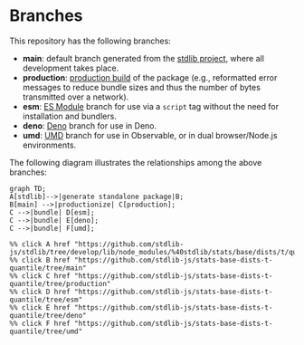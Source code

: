 <!--

@license Apache-2.0

Copyright (c) 2022 The Stdlib Authors.

Licensed under the Apache License, Version 2.0 (the "License");
you may not use this file except in compliance with the License.
You may obtain a copy of the License at

    http://www.apache.org/licenses/LICENSE-2.0

Unless required by applicable law or agreed to in writing, software
distributed under the License is distributed on an "AS IS" BASIS,
WITHOUT WARRANTIES OR CONDITIONS OF ANY KIND, either express or implied.
See the License for the specific language governing permissions and
limitations under the License.

-->

# Branches

This repository has the following branches:

-   **main**: default branch generated from the [stdlib project][stdlib-url], where all development takes place.
-   **production**: [production build][production-url] of the package (e.g., reformatted error messages to reduce bundle sizes and thus the number of bytes transmitted over a network).
-   **esm**: [ES Module][esm-url] branch for use via a `script` tag without the need for installation and bundlers.
-   **deno**: [Deno][deno-url] branch for use in Deno.
-   **umd**: [UMD][umd-url] branch for use in Observable, or in dual browser/Node.js environments.

The following diagram illustrates the relationships among the above branches:

```mermaid
graph TD;
A[stdlib]-->|generate standalone package|B;
B[main] -->|productionize| C[production];
C -->|bundle| D[esm];
C -->|bundle| E[deno];
C -->|bundle| F[umd];

%% click A href "https://github.com/stdlib-js/stdlib/tree/develop/lib/node_modules/%40stdlib/stats/base/dists/t/quantile"
%% click B href "https://github.com/stdlib-js/stats-base-dists-t-quantile/tree/main"
%% click C href "https://github.com/stdlib-js/stats-base-dists-t-quantile/tree/production"
%% click D href "https://github.com/stdlib-js/stats-base-dists-t-quantile/tree/esm"
%% click E href "https://github.com/stdlib-js/stats-base-dists-t-quantile/tree/deno"
%% click F href "https://github.com/stdlib-js/stats-base-dists-t-quantile/tree/umd"
```

[stdlib-url]: https://github.com/stdlib-js/stdlib/tree/develop/lib/node_modules/%40stdlib/stats/base/dists/t/quantile
[production-url]: https://github.com/stdlib-js/stats-base-dists-t-quantile/tree/production
[deno-url]: https://github.com/stdlib-js/stats-base-dists-t-quantile/tree/deno
[umd-url]: https://github.com/stdlib-js/stats-base-dists-t-quantile/tree/umd
[esm-url]: https://github.com/stdlib-js/stats-base-dists-t-quantile/tree/esm